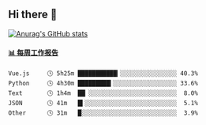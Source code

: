 ## Hi there 👋

[![Anurag's GitHub stats](https://github-readme-stats-orilights.vercel.app/api?username=orilights)](https://github.com/anuraghazra/github-readme-stats)

<!--
**OriLight152/OriLight152** is a ✨ _special_ ✨ repository because its `README.md` (this file) appears on your GitHub profile.

Here are some ideas to get you started:

- 🔭 I’m currently working on ...
- 🌱 I’m currently learning ...
- 👯 I’m looking to collaborate on ...
- 🤔 I’m looking for help with ...
- 💬 Ask me about ...
- 📫 How to reach me: ...
- 😄 Pronouns: ...
- ⚡ Fun fact: ...
-->

<!-- waka-box start -->
#### <a href="https://gist.github.com/92c8d5b388768c10efcba86e82b7c4fb" target="_blank">📊 每周工作报告</a>
```text
Vue.js     🕓 5h25m ███████████▎░░░░░░░░░░░░░░░░ 40.3%
Python     🕓 4h30m █████████▍░░░░░░░░░░░░░░░░░░ 33.6%
Text       🕓 1h4m  ██▏░░░░░░░░░░░░░░░░░░░░░░░░░  8.0%
JSON       🕓 41m   █▍░░░░░░░░░░░░░░░░░░░░░░░░░░  5.1%
Other      🕓 31m   █░░░░░░░░░░░░░░░░░░░░░░░░░░░  3.9%
```
<!-- Powered by https://github.com/journey-ad/waka-box-go . -->
<!-- waka-box end -->
